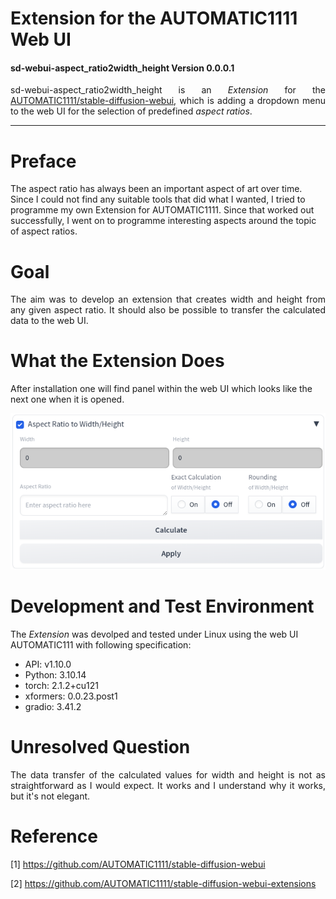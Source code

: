 
# Extension for the AUTOMATIC1111 Web UI
#### sd-webui-aspect_ratio2width_height Version 0.0.0.1

<p align="justify">sd-webui-aspect_ratio2width_height is an <i>Extension</i> for the <a href="https://github.com/AUTOMATIC1111/stable-diffusion-webui">AUTOMATIC1111/stable-diffusion-webui</a>, which is adding a dropdown menu to the web UI for the selection of predefined <i>aspect ratios</i>.</p>

---

# Preface

The aspect ratio has always been an important aspect of art over time. Since I could not find any suitable tools that did what I wanted, I tried to programme my own Extension for AUTOMATIC1111. Since that worked out successfully, I went on to programme interesting aspects around the topic of aspect ratios.

# Goal

<p align="justify">The aim was to develop an extension that creates width and height from any given aspect ratio. It should also be possible to transfer the calculated data to the web UI.</p>

# What the Extension Does

After installation one will find panel within the web UI which looks like the next one when it is opened.

<a target="_blank" href=""><img src="./images/image_aspect_ratio_width_height.png" alt="button panel"></a>

# Development and Test Environment

The <i>Extension</i> was devolped and tested under Linux using the web UI AUTOMATIC111 with following specification:

* API: v1.10.0
* Python: 3.10.14
* torch: 2.1.2+cu121
* xformers: 0.0.23.post1
* gradio: 3.41.2

# Unresolved Question

<p align="justify">The data transfer of the calculated values for width and height is not as straightforward as I would expect. It works and I understand why it works, but it's not elegant.</p>

# Reference

[1] https://github.com/AUTOMATIC1111/stable-diffusion-webui

[2] https://github.com/AUTOMATIC1111/stable-diffusion-webui-extensions
